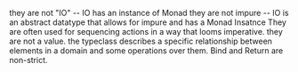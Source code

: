 they are not "IO" -- IO has an instance of Monad
they are not impure -- IO is an abstract datatype that allows for impure and has a
                       Monad Insatnce
They are often used for sequencing actions in a way that looms imperative.
they are not a value. the typeclass describes a specific relationship between
elements in a domain and some operations over them.
Bind and Return are non-strict.

